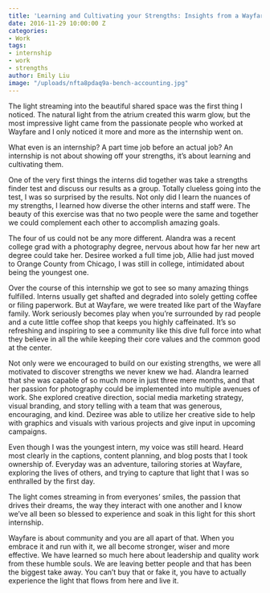 ```yaml
---
title: 'Learning and Cultivating your Strengths: Insights from a Wayfare Intern'
date: 2016-11-29 10:00:00 Z
categories:
- Work
tags:
- internship
- work
- strengths
author: Emily Liu
image: "/uploads/nfta8pdaq9a-bench-accounting.jpg"
---
```


The light streaming into the beautiful shared space was the first thing I noticed. The natural light from the atrium created this warm glow, but the most impressive light came from the passionate people who worked at Wayfare and I only noticed it more and more as the internship went on. 

What even is an internship? A part time job before an actual job? An internship is not about showing off your strengths, it’s about learning and cultivating them. 

<!-- more -->

One of the very first things the interns did together was take a strengths finder test and discuss our results as a group. Totally clueless going into the test, I was so surprised by the results. Not only did I learn the nuances of my strengths, I learned how diverse the other interns and staff were. The beauty of this exercise was that no two people were the same and together we could complement each other to accomplish amazing goals. 

The four of us could not be any more different. Alandra was a recent college grad with a photography degree, nervous about how far her new art degree could take her. Desiree worked a full time job, Allie had just moved to Orange County from Chicago, I was still in college, intimidated about being the youngest one. 

Over the course of this internship we got to see so many amazing things fulfilled. Interns usually get shafted and degraded into solely getting coffee or filing paperwork. But at Wayfare, we were treated like part of the Wayfare family. Work seriously becomes play when you’re surrounded by rad people and a cute little coffee shop that keeps you highly caffeinated. It’s so refreshing and inspiring to see a community like this dive full force into what they believe in all the while keeping their core values and the common good at the center.

Not only were we encouraged to build on our existing strengths, we were all motivated to discover strengths we never knew we had. Alandra Iearned that she was capable of so much more in just three mere months, and that her passion for photography could be implemented into multiple avenues of work. She explored creative direction, social media marketing strategy, visual branding, and story telling with a team that was generous, encouraging, and kind.
Deziree  was able to utilize her creative side to help with graphics and visuals with various projects and give input in upcoming campaigns. 

Even though I was the youngest intern, my voice was still heard. Heard most clearly in the captions, content planning, and blog posts that I took ownership of. Everyday was an adventure, tailoring stories at Wayfare, exploring the lives of others, and trying to capture that light that I was so enthralled by the first day. 

The light comes streaming in from everyones’ smiles, the passion that drives their dreams, the way they interact with one another and I know we’ve all been so blessed to experience and soak in this light for this short internship. 

Wayfare is about community and you are all apart of that. When you embrace it and run with it, we all become stronger, wiser and more effective. We have learned so much here about leadership and quality work from these humble souls. We are leaving better people and that has been the biggest take away. You can’t buy that or fake it, you have to actually experience the light that flows from here and live it.